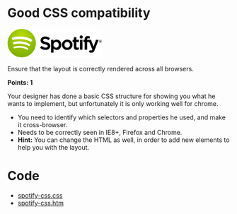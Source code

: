 Good CSS compatibility
======================
![Spotify Logo](../resources/spotify-logo.png)

Ensure that the layout is correctly rendered across all browsers.

**Points: 1**

Your designer has done a basic CSS structure for showing you what he wants to implement, but
unfortunately it is only working well for chrome.

* You need to identify which selectors and properties he used, and make it cross-browser.
* Needs to be correctly seen in IE8+, Firefox and Chrome.
* **Hint:** You can change the HTML as well, in order to add new elements to help you with the layout.

Code
====
* [spotify-css.css](./spotify-css.css)
* [spotify-css.htm](./spotify-css.htm)
